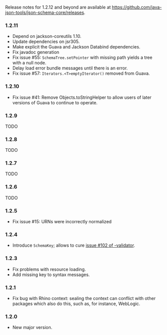 Release notes for 1.2.12 and beyond are available at https://github.com/java-json-tools/json-schema-core/releases.

### 1.2.11

* Depend on jackson-coreutils 1.10.
* Update dependencies on jsr305.
* Make explicit the Guava and Jackson Databind dependencies.
* Fix javadoc generation
* Fix issue #55: `SchemaTree.setPointer` with missing path yields a tree with a null node.
* Delay load error bundle messages until there is an error.
* Fix issue #57: `Iterators.<T>emptyIterator()` removed from Guava.

### 1.2.10

* Fix issue #41: Remove Objects.toStringHelper to allow users of later versions of Guava to continue to operate.

### 1.2.9

TODO

### 1.2.8

TODO

### 1.2.7

TODO

### 1.2.6

TODO

### 1.2.5

* Fix issue #15: URNs were incorrectly normalized


### 1.2.4

* Introduce `SchemaKey`; allows to cure [issue #102 of
  -validator](https://github.com/fge/json-schema-validator/issues/102).

### 1.2.3

* Fix problems with resource loading.
* Add missing key to syntax messages.

### 1.2.1

* Fix bug with Rhino context: sealing the context can conflict with other
  packages which also do this, such as, for instance, WebLogic.

### 1.2.0

* New major version.

